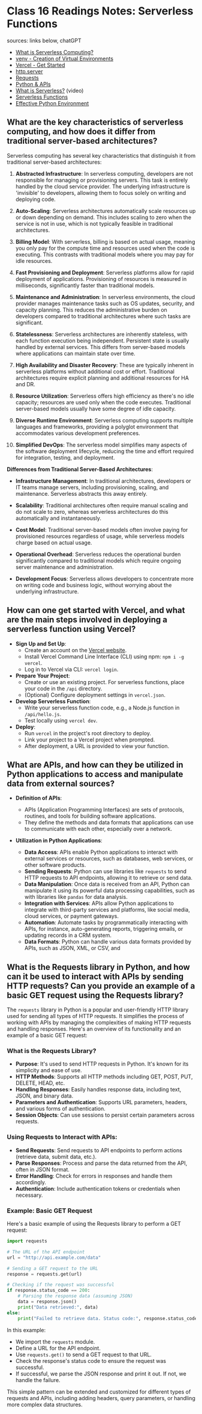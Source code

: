 # Class 16 Readings Notes: Serverless Functions

sources: links below, chatGPT

- [What is Serverless Computing?](https://www.ibm.com/cloud/learn/serverless)
- [venv - Creation of Virtual Environments](https://docs.python.org/3/library/venv.html)
- [Vercel - Get Started](https://vercel.com/docs/get-started)
- [http.server](https://pymotw.com/3/http.server/index.html)
- [Requests](https://requests.readthedocs.io/en/latest/)
- [Python & APIs](https://realpython.com/python-api/)
- [What is Serverless?](https://www.youtube.com/watch?v=vxJobGtqKVM) (video)
- [Serverless Functions](https://vercel.com/docs/concepts/functions/serverless-functions)
- [Effective Python Environment](https://realpython.com/effective-python-environment/)

## What are the key characteristics of serverless computing, and how does it differ from traditional server-based architectures?

Serverless computing has several key characteristics that distinguish it from traditional server-based architectures:

1. **Abstracted Infrastructure**: In serverless computing, developers are not responsible for managing or provisioning servers. This task is entirely handled by the cloud service provider. The underlying infrastructure is 'invisible' to developers, allowing them to focus solely on writing and deploying code.

2. **Auto-Scaling**: Serverless architectures automatically scale resources up or down depending on demand. This includes scaling to zero when the service is not in use, which is not typically feasible in traditional architectures.

3. **Billing Model**: With serverless, billing is based on actual usage, meaning you only pay for the compute time and resources used when the code is executing. This contrasts with traditional models where you may pay for idle resources.

4. **Fast Provisioning and Deployment**: Serverless platforms allow for rapid deployment of applications. Provisioning of resources is measured in milliseconds, significantly faster than traditional models.

5. **Maintenance and Administration**: In serverless environments, the cloud provider manages maintenance tasks such as OS updates, security, and capacity planning. This reduces the administrative burden on developers compared to traditional architectures where such tasks are significant.

6. **Statelessness**: Serverless architectures are inherently stateless, with each function execution being independent. Persistent state is usually handled by external services. This differs from server-based models where applications can maintain state over time.

7. **High Availability and Disaster Recovery**: These are typically inherent in serverless platforms without additional cost or effort. Traditional architectures require explicit planning and additional resources for HA and DR.

8. **Resource Utilization**: Serverless offers high efficiency as there's no idle capacity; resources are used only when the code executes. Traditional server-based models usually have some degree of idle capacity.

9. **Diverse Runtime Environment**: Serverless computing supports multiple languages and frameworks, providing a polyglot environment that accommodates various development preferences.

10. **Simplified DevOps**: The serverless model simplifies many aspects of the software deployment lifecycle, reducing the time and effort required for integration, testing, and deployment.

**Differences from Traditional Server-Based Architectures**:

- **Infrastructure Management**: In traditional architectures, developers or IT teams manage servers, including provisioning, scaling, and maintenance. Serverless abstracts this away entirely.
  
- **Scalability**: Traditional architectures often require manual scaling and do not scale to zero, whereas serverless architectures do this automatically and instantaneously.

- **Cost Model**: Traditional server-based models often involve paying for provisioned resources regardless of usage, while serverless models charge based on actual usage.

- **Operational Overhead**: Serverless reduces the operational burden significantly compared to traditional models which require ongoing server maintenance and administration.

- **Development Focus**: Serverless allows developers to concentrate more on writing code and business logic, without worrying about the underlying infrastructure.

## How can one get started with Vercel, and what are the main steps involved in deploying a serverless function using Vercel?

- **Sign Up and Set Up**:
    - Create an account on the [Vercel website](https://vercel.com/).
    - Install Vercel Command Line Interface (CLI) using npm: `npm i -g vercel`.
    - Log in to Vercel via CLI: `vercel login`.
- **Prepare Your Project**:
    - Create or use an existing project. For serverless functions, place your code in the `/api` directory.
    - (Optional) Configure deployment settings in `vercel.json`.
- **Develop Serverless Function**:
    - Write your serverless function code, e.g., a Node.js function in `/api/hello.js`.
    - Test locally using `vercel dev`.
- **Deploy**:
    - Run `vercel` in the project's root directory to deploy.
    - Link your project to a Vercel project when prompted.
    - After deployment, a URL is provided to view your function.
    
##  What are APIs, and how can they be utilized in Python applications to access and manipulate data from external sources?

- **Definition of APIs**:
  - APIs (Application Programming Interfaces) are sets of protocols, routines, and tools for building software applications.
  - They define the methods and data formats that applications can use to communicate with each other, especially over a network.

- **Utilization in Python Applications**:
  - **Data Access**: APIs enable Python applications to interact with external services or resources, such as databases, web services, or other software products.
  - **Sending Requests**: Python can use libraries like `requests` to send HTTP requests to API endpoints, allowing it to retrieve or send data.
  - **Data Manipulation**: Once data is received from an API, Python can manipulate it using its powerful data processing capabilities, such as with libraries like `pandas` for data analysis.
  - **Integration with Services**: APIs allow Python applications to integrate with third-party services and platforms, like social media, cloud services, or payment gateways.
  - **Automation**: Automate tasks by programmatically interacting with APIs, for instance, auto-generating reports, triggering emails, or updating records in a CRM system.
  - **Data Formats**: Python can handle various data formats provided by APIs, such as JSON, XML, or CSV, and 

## What is the Requests library in Python, and how can it be used to interact with APIs by sending HTTP requests? Can you provide an example of a basic GET request using the Requests library?

The `requests` library in Python is a popular and user-friendly HTTP library used for sending all types of HTTP requests. It simplifies the process of working with APIs by managing the complexities of making HTTP requests and handling responses. Here's an overview of its functionality and an example of a basic GET request:

### What is the Requests Library?

- **Purpose**: It's used to send HTTP requests in Python. It's known for its simplicity and ease of use.
- **HTTP Methods**: Supports all HTTP methods including GET, POST, PUT, DELETE, HEAD, etc.
- **Handling Responses**: Easily handles response data, including text, JSON, and binary data.
- **Parameters and Authentication**: Supports URL parameters, headers, and various forms of authentication.
- **Session Objects**: Can use sessions to persist certain parameters across requests.

### Using Requests to Interact with APIs:

- **Send Requests**: Send requests to API endpoints to perform actions (retrieve data, submit data, etc.).
- **Parse Responses**: Process and parse the data returned from the API, often in JSON format.
- **Error Handling**: Check for errors in responses and handle them accordingly.
- **Authentication**: Include authentication tokens or credentials when necessary.

### Example: Basic GET Request

Here's a basic example of using the Requests library to perform a GET request:

```python
import requests

# The URL of the API endpoint
url = "http://api.example.com/data"

# Sending a GET request to the URL
response = requests.get(url)

# Checking if the request was successful
if response.status_code == 200:
    # Parsing the response data (assuming JSON)
    data = response.json()
    print("Data retrieved:", data)
else:
    print("Failed to retrieve data. Status code:", response.status_code)
```

In this example:
- We import the `requests` module.
- Define a URL for the API endpoint.
- Use `requests.get()` to send a GET request to that URL.
- Check the response's status code to ensure the request was successful.
- If successful, we parse the JSON response and print it out. If not, we handle the failure.

This simple pattern can be extended and customized for different types of requests and APIs, including adding headers, query parameters, or handling more complex data structures.